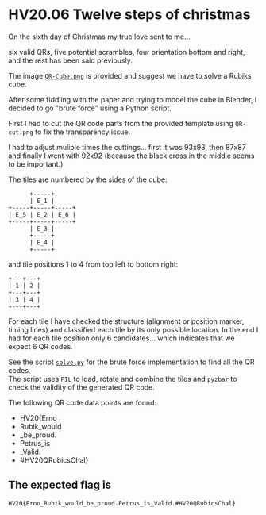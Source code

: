 # HV20.06 Twelve steps of christmas

On the sixth day of Christmas my true love sent to me...

six valid QRs,
five potential scrambles,
four orientation bottom and right,
and the rest has been said previously.

The image [`QR-Cube.png`](QR-Cube.png) is provided and suggest we have to solve a Rubiks cube.

After some fiddling with the paper and trying to model the cube in Blender, I decided to go "brute force" using a Python script.

First I had to cut the QR code parts from the provided template using `QR-cut.png` to fix the transparency issue.

I had to adjust muliple times the cuttings... first it was 93x93, then 87x87 and finally I went with 92x92 (because the black cross in the middle seems to be important.) 

The tiles are numbered by the sides of the cube:

          +-----+
          | E_1 |
    +-----+-----+-----+
    | E_5 | E_2 | E_6 |
    +-----+-----+-----+
          | E_3 |
          +-----+
          | E_4 |
          +-----+

and tile positions 1 to 4 from top left to bottom right:

    +---+---+
    | 1 | 2 |
    +---+---+
    | 3 | 4 |
    +---+---+

For each tile I have checked the structure (alignment or position marker, timing lines) and classified each tile by its only possible location. In the end I had for each tile position only 6 candidates... which indicates that we expect 6 QR codes.

See the script [`solve.py`](solve.py) for the brute force implementation to find all the QR codes.  
The script uses `PIL` to load, rotate and combine the tiles and `pyzbar` to check the validity of the generated QR code.


The following QR code data points are found:

- HV20{Erno_
- Rubik_would
- _be_proud.
- Petrus_is
- _Valid.
- #HV20QRubicsChal}


## The expected flag is

    HV20{Erno_Rubik_would_be_proud.Petrus_is_Valid.#HV20QRubicsChal}
